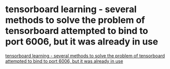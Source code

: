 # tensorboard learning - several methods to solve the problem of tensorboard attempted to bind to port 6006, but it was already in use
[tensorboard learning - several methods to solve the problem of tensorboard attempted to bind to port 6006, but it was already in use](https://aiwithcloud.com/2022/09/19/tensorboard_learning___several_methods_to_solve_the_problem_of_tensorboard_attempted_to_bind_to_port_6006_but_it_was_already_in_use/)